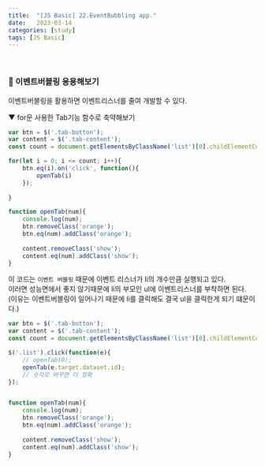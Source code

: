 ```yaml
---
title:  "[JS Basic] 22.EventBubbling app."
date:   2023-03-14
categories: [study]
tags: [JS Basic]
---
```

<br>

### 📂 이벤트버블링 응용해보기 

이벤트버블링을 활용하면 이벤트리스너를 줄여 개발할 수 있다.   

▼ for문 사용한 Tab기능 함수로 축약해보기

```js
var btn = $('.tab-button');
var content = $('.tab-content');
const count = document.getElementsByClassName('list')[0].childElementCount;

for(let i = 0; i <= count; i++){
    btn.eq(i).on('click', function(){
        openTab(i)
    });
    
}

function openTab(num){
    console.log(num);
    btn.removeClass('orange');
    btn.eq(num).addClass('orange');
    
    content.removeClass('show');
    content.eq(num).addClass('show');
}
```
이 코드는 `이벤트 버블링` 때문에 이벤트 리스너가 li의 개수만큼 실행되고 있다.    
이러면 성능면에서 좋지 않기때문에 li의 부모인 ul에 이벤트리스너를 부착하면 된다.      
(이유는 이벤트버블링이 일어나기 때문에 li를 클릭해도 결국 ul을 클릭한게 되기 떄문이다.)

```js
var btn = $('.tab-button');
var content = $('.tab-content');
const count = document.getElementsByClassName('list')[0].childElementCount;

$('.list').click(function(e){
    // openTab(0);
    openTab(e.target.dataset.id);
    // 숫자로 바꾸면 더 정확
});


function openTab(num){
    console.log(num);
    btn.removeClass('orange');
    btn.eq(num).addClass('orange');
    
    content.removeClass('show');
    content.eq(num).addClass('show');
}
```


